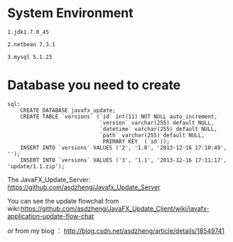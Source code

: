 System Environment
====================
  
    1.jdk1.7.0_45
  
    2.netbean 7.3.1
    
    3.mysql 5.1.23
    

Database you need to create
=====================

    sql:
        CREATE DATABASE javafx_update;
        CREATE TABLE `versions` (`id` int(11) NOT NULL auto_increment,
                                 `version` varchar(255) default NULL,
                                 `datetime` varchar(255) default NULL,
                                 `path` varchar(255) default NULL,
                                  PRIMARY KEY  (`id`));
        INSERT INTO `versions` VALUES ('2', '1.0', '2013-12-16 17:10:49', '');
        INSERT INTO `versions` VALUES ('3', '1.1', '2013-12-16 17:11:17', 'update/1.1.zip');


The JavaFX_Update_Server: https://github.com/asdzheng/Javafx_Update_Server

You can see the update flowchat from wiki:https://github.com/asdzheng/JavaFX_Update_Client/wiki/javafx-application-update-flow-chat

or from my blog ： http://blog.csdn.net/asdzheng/article/details/18549741
    
